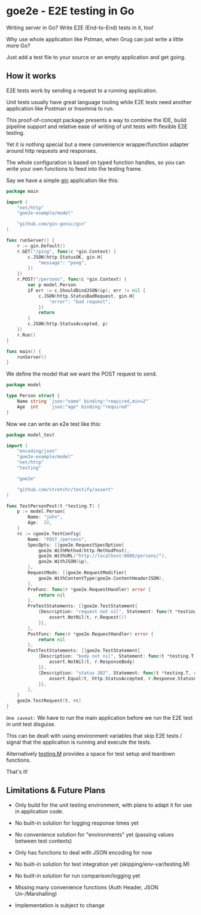 # goe2e - E2E testing in Go

Writing server in Go? Write E2E (End-to-End) tests in it, too!

Why use whole application like Pstman, when Grug can just write a little more Go?

Just add a test file to your source or an empty application and get going.

## How it works

E2E tests work by sending a request to a running application.

Unit tests usually have great language tooling while E2E tests need another application like Postman or Insomnia to run.

This proof-of-concept package presents a way to combine the IDE, build pipeline support and relative ease of writing of unit tests with flexible E2E testing.

Yet it is nothing special but a mere convenience wrapper/function adapter around http requests and responses.

The whole configuration is based on typed function handles, so you can write your own functions to feed into the testing frame.

Say we have a simple [gin](https://github.com/gin-gonic/gin) application like this:

```go
package main

import (
	"net/http"
	"goe2e-example/model"

	"github.com/gin-gonic/gin"
)

func runServer() {
	r := gin.Default()
	r.GET("/ping", func(c *gin.Context) {
		c.JSON(http.StatusOK, gin.H{
			"message": "pong",
		})
	})
	r.POST("/persons", func(c *gin.Context) {
		var p model.Person
		if err := c.ShouldBindJSON(&p); err != nil {
			c.JSON(http.StatusBadRequest, gin.H{
				"error": "bad request",
			})
            return
		}
		c.JSON(http.StatusAccepted, p)
	})
	r.Run()
}

func main() {
	runServer()
}
```

We define the model that we want the POST request to send.

```go
package model

type Person struct {
	Name string `json:"name" binding:"required,min=2"`
	Age  int    `json:"age" binding:"required"`
}
```

Now we can write an e2e test like this:

```go
package model_test

import (
	"encoding/json"
	"goe2e-example/model"
	"net/http"
	"testing"

	"goe2e"

	"github.com/stretchr/testify/assert"
)

func TestPersonPost(t *testing.T) {
	p := model.Person{
		Name: "john",
		Age:  32,
	}
	rc := &goe2e.TestConfig{
		Name: "POST /persons",
		SpecOpts: []goe2e.RequestSpecOption{
			goe2e.WithMethod(http.MethodPost),
			goe2e.WithURL("http://localhost:8080/persons/"),
			goe2e.WithJSON(&p),
		},
		RequestMods: []goe2e.RequestModifier{
			goe2e.WithContentType(goe2e.ContentHeaderJSON),
		},
		PreFunc: func(r *goe2e.RequestHandler) error {
			return nil
		},
		PreTestStatements: []goe2e.TestStatement{
			{Description: "request not nil", Statement: func(t *testing.T, r *goe2e.RequestHandler) {
				assert.NotNil(t, r.Request())
			}},
		},
		PostFunc: func(r *goe2e.RequestHandler) error {
			return nil
		},
		PostTestStatements: []goe2e.TestStatement{
			{Description: "body not nil", Statement: func(t *testing.T, r *goe2e.RequestHandler) {
				assert.NotNil(t, r.ResponseBody)
			}},
			{Description: "status 202", Statement: func(t *testing.T, r *goe2e.RequestHandler) {
				assert.Equal(t, http.StatusAccepted, r.Response.StatusCode)
			}},
		},
	}
	goe2e.TestRequest(t, rc)
}
```

`One caveat:` We have to run the main application before we run the E2E test in unit test disguise.

This can be dealt with using environment variables that skip E2E tests / signal that the application is running and execute the tests.

Alternatively [testing.M](https://pkg.go.dev/testing#hdr-Main) provides a space for test setup and teardown functions.

That's it!


## Limitations & Future Plans

- Only build for the unit testing environment, with plans to adapt it for use in application code.

- No built-in solution for logging response times yet

- No convenience solution for "environments" yet (passing values between test contexts)

- Only has functions to deal with JSON encoding for now

- No built-in solution for test integration yet (skipping/env-var/testing.M)

- No built-in solution for run comparison/logging yet

- Missing many convenience functions (Auth Header, JSON Un-/Marshalling)

- Implementation is subject to change 